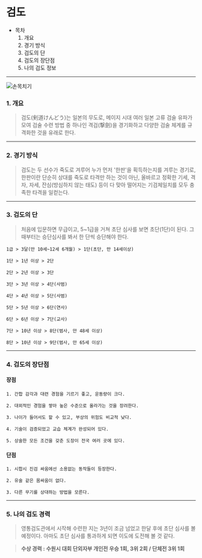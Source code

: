 # 검도

- 목차
    1. 개요
    2. 경기 방식
    3. 검도의 단
    4. 검도의 장단점
    5. 나의 검도 정보
---

![손목치기](https://i.namu.wiki/i/-AkqjzAdoalJWF0PxegQhXZ_BJQ4EAZEsHH1Mwr6gd51i0Do7AIDmiwRh-EcRmmg7e_gRmr9zdwYgWF2eN12wSEuyJ9GWdo_APP9Km7HsYjcPNQJ1KwOWvFzzwHIzosdWRTRrrPGJFNwXyW4FmekoA.webp)

### 1. 개요
>검도(剣道けんどう)는 일본의 무도로, 메이지 시대 여러 일본 고류 검술 유파가 모여 검술 수련 방법 중 하나인 격검(撃劍)을 경기화하고 다양한 검술 체계를 규격화한 것을 유래로 한다.
---
### 2. 경기 방식
>검도는 두 선수가 죽도로 겨루어 누가 먼저 '한판'을 획득하는지를 겨루는 경기로, 한판이란 단순히 상대를 죽도로 타격만 하는 것이 아닌, 올바르고 정확한 기세, 격자, 자세, 잔심(방심하지 않는 태도) 등이 다 맞아 떨어지는 기검체일치를 모두 충족한 타격을 일컫는다.
---
### 3. 검도의 단

>처음에 입문하면 무급이고, 5~1급을 거쳐 초단 심사를 보면 초단(1단)이 된다.
 그때부터는 승단심사를 봐서 한 단씩 승단해야 한다.

```
1급 > 3달(만 10세~12세 6개월) > 1단(초단, 만 14세이상)

1단 > 1년 이상 > 2단

2단 > 2년 이상 > 3단

3단 > 3년 이상 > 4단(사범)

4단 > 4년 이상 > 5단(사범)

5단 > 5년 이상 > 6단(연사)

6단 > 6년 이상 > 7단(교사)

7단 > 10년 이상 > 8단(범사, 만 48세 이상)

8단 > 10년 이상 > 9단(범사, 만 65세 이상)
```
---
### 4. 검도의 장단점

#### 장점

```
1. 간합 감각과 대련 경험을 기르기 좋고, 운동량이 크다.

2. 대외적인 경험을 쌓아 높은 수준으로 올라가는 것을 장려한다.

3. 나이가 들어서도 할 수 있고, 부상의 위험도 비교적 낮다.

4. 기술이 검증되었고 교습 체계가 완성되어 있다.

5. 상술한 모든 조건을 갖춘 도장이 전국 여러 곳에 있다.
```
#### 단점
```
1. 시합시 진검 싸움에선 소용없는 동작들이 등장한다.

2. 유술 같은 몸싸움이 없다.

3. 다른 무기를 상대하는 방법을 모른다.
```
---

### 5. 나의 검도 경력

>영통검도관에서 시작해 수련한 지는 3년이 조금 넘었고 한달 후에 초단 심사를 볼 예정이다. 아마도 초단 심사를 통과하게 되면 이도에 도전해 볼 것 같다.


>**수상 경력 : 수원시 대회 단외자부 개인전 우승 1회, 3위 2회 / 단체전 3위 1회**




